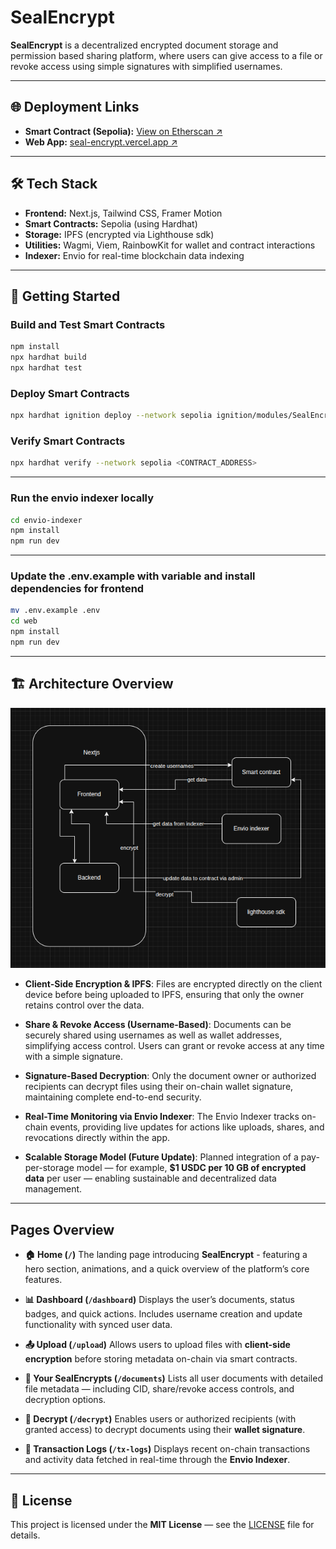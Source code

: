 # SealEncrypt

**SealEncrypt** is a decentralized encrypted document storage and permission based sharing platform, where users can give access to a file or revoke access using simple signatures with simplified usernames.

---

## 🌐 Deployment Links

- **Smart Contract (Sepolia):** [View on Etherscan ↗](https://sepolia.etherscan.io/address/0x871395f42AD3dd854EbBd29940e737282bc3395E)
- **Web App:** [seal-encrypt.vercel.app ↗](https://seal-encrypt.vercel.app)

---

## 🛠 Tech Stack

- **Frontend:** Next.js, Tailwind CSS, Framer Motion
- **Smart Contracts:** Sepolia (using Hardhat)
- **Storage:** IPFS (encrypted via Lighthouse sdk)
- **Utilities:** Wagmi, Viem, RainbowKit for wallet and contract interactions
- **Indexer:** Envio for real-time blockchain data indexing

---

## 🚀 Getting Started

### Build and Test Smart Contracts

```bash
npm install
npx hardhat build
npx hardhat test
```

### Deploy Smart Contracts

```bash
npx hardhat ignition deploy --network sepolia ignition/modules/SealEncrypt.ts
```

### Verify Smart Contracts

```bash
npx hardhat verify --network sepolia <CONTRACT_ADDRESS>
```

---

### Run the envio indexer locally

```bash
cd envio-indexer
npm install
npm run dev
```

---

### Update the .env.example with variable and install dependencies for frontend

```bash
mv .env.example .env
cd web
npm install
npm run dev
```

---

## 🏗️ Architecture Overview


![SealEncrypt Architecture](./hardhat-example/architecture.png)

- **Client-Side Encryption & IPFS**: Files are encrypted directly on the client device before being uploaded to IPFS, ensuring that only the owner retains control over the data.

- **Share & Revoke Access (Username-Based)**: Documents can be securely shared using usernames as well as wallet addresses, simplifying access control.
  Users can grant or revoke access at any time with a simple signature.

- **Signature-Based Decryption**: Only the document owner or authorized recipients can decrypt files using their on-chain wallet signature, maintaining complete end-to-end security.

- **Real-Time Monitoring via Envio Indexer**: The Envio Indexer tracks on-chain events, providing live updates for actions like uploads, shares, and revocations directly within the app.

- **Scalable Storage Model (Future Update)**: Planned integration of a pay-per-storage model — for example, **$1 USDC per 10 GB of encrypted data** per user — enabling sustainable and decentralized data management.

---

## Pages Overview

- **🏠 Home (`/`)**
  The landing page introducing **SealEncrypt** - featuring a hero section, animations, and a quick overview of the platform’s core features.

- **📊 Dashboard (`/dashboard`)**
  Displays the user’s documents, status badges, and quick actions.
  Includes username creation and update functionality with synced user data.

- **📤 Upload (`/upload`)**
  Allows users to upload files with **client-side encryption** before storing metadata on-chain via smart contracts.

- **📁 Your SealEncrypts (`/documents`)**
  Lists all user documents with detailed file metadata — including CID, share/revoke access controls, and decryption options.

- **🔐 Decrypt (`/decrypt`)**
  Enables users or authorized recipients (with granted access) to decrypt documents using their **wallet signature**.

- **🧾 Transaction Logs (`/tx-logs`)**
  Displays recent on-chain transactions and activity data fetched in real-time through the **Envio Indexer**.

---

## 🧾 License

This project is licensed under the **MIT License** — see the [LICENSE](./LICENSE) file for details.
